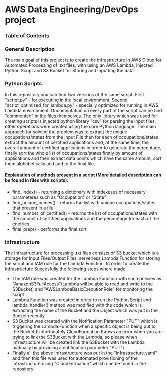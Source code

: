 # AWS Data Engineering/DevOps project

### Table of Contents

### General Description 

The main goal of this project is to create the infrastructure in AWS Cloud for
Automated Processing of .txt files, with using an AWS Lambda, Injected Python Script and S3 Bucket for Storing
and Inputting the data


### Python Scripts

In this repository you can find two versions of the same script. First "script.py" - for executing in the local environment, Second "script_optimized_for_lambda.py" - specially optimized for running
in AWS Lambda environment. Documentation on every part of the script can be find "commented" in the files themselves. The only library which was used for creating scripts is injected python library "csv"
for parsing the input files, other operations were created using the core Python language. The main approach for solving the problem was to extract the unique occupations/states from the Input File then 
for each of occupations/states extract the amount of certified applications and, at the same time, the overall amount of certified applications in order to generate the percentage, finally sort the whole 
list of occupations/states firstly by amount of applications and then extract data points which have the same amount, sort them alphabetically and add to the final file. 

 
#### Explanation of methods present in a script (More detailed description can be found in files with scripts):
* find_index() - returning a dictionary with indexeses of necessary parameteres such as "Occupation" or "State"
* find_unique_names() - returns the list with unique occupations/states that present in a file 
* find_number_of_certified() - returns the list of occupations/states with the amount of certified applications and the percentage for each of the enetries
* final_prep() - performs the final sort 

### Infrastructure

The Infrastructure for processing .txt files consists of S3 bucket which is a storage for Input Files/Output Files, serverless Lambda Function for storing the script and IAM rule for the Lambda 
Function. In order to create the Infrastructure Succesfully the following steps where made:
* The IAM role was created for the Lambda Function with such policies as "AmazonS3FullAccess"(Lambda will be able to read and write to the S3Bucket) and "AWSLambdaBasicExecutionRole" for monitoring the 
script
* Lambda Function was created in order to run the Python Script and lambda_handler() method was modified with the code which is extracting the name of the Bucket and the Object which was put in the Bucket
recently 
* S3 Bucket was created with the Notification Parameter "PUT" which is triggering the Lambda Function when a specific object is being put to the Bucket (Unfortunately CloudFormation throws an error when you
are trying to link the S3Bucket with the Lambda, so please when Infrastructure will be created link the S3Bucket with the Lambda mabually by providing a notification parameter "PUT")
* Finally all the above Infrastructure was put in the "infrastructure.yaml" and then this file was used for automated provisioning of the Infrastructure using "CloudFormation" 
which can be found in the repository
 
